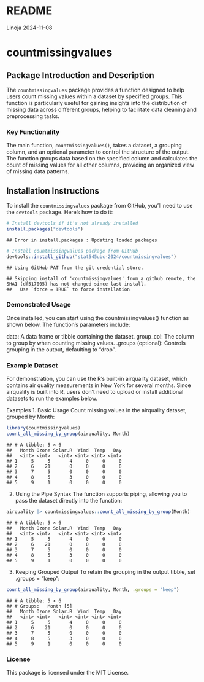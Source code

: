 README
================
Linoja
2024-11-08

# countmissingvalues

## Package Introduction and Description

The `countmissingvalues` package provides a function designed to help
users count missing values within a dataset by specified groups. This
function is particularly useful for gaining insights into the
distribution of missing data across different groups, helping to
facilitate data cleaning and preprocessing tasks.

### Key Functionality

The main function, `countmissingvalues()`, takes a dataset, a grouping
column, and an optional parameter to control the structure of the
output. The function groups data based on the specified column and
calculates the count of missing values for all other columns, providing
an organized view of missing data patterns.

## Installation Instructions

To install the `countmissingvalues` package from GitHub, you’ll need to
use the `devtools` package. Here’s how to do it:

``` r
# Install devtools if it's not already installed
install.packages("devtools")
```

    ## Error in install.packages : Updating loaded packages

``` r
# Install countmissingvalues package from GitHub
devtools::install_github("stat545ubc-2024/countmissingvalues")
```

    ## Using GitHub PAT from the git credential store.

    ## Skipping install of 'countmissingvalues' from a github remote, the SHA1 (df517005) has not changed since last install.
    ##   Use `force = TRUE` to force installation

### Demonstrated Usage

Once installed, you can start using the countmissingvalues() function as
shown below. The function’s parameters include:

data: A data frame or tibble containing the dataset. group_col: The
column to group by when counting missing values. .groups (optional):
Controls grouping in the output, defaulting to “drop”.

### Example Dataset

For demonstration, you can use the R’s built-in airquality dataset,
which contains air quality measurements in New York for several months.
Since airquality is built into R, users don’t need to upload or install
additional datasets to run the examples below.

Examples 1. Basic Usage Count missing values in the airquality dataset,
grouped by Month:

``` r
library(countmissingvalues)
count_all_missing_by_group(airquality, Month)
```

    ## # A tibble: 5 × 6
    ##   Month Ozone Solar.R  Wind  Temp   Day
    ##   <int> <int>   <int> <int> <int> <int>
    ## 1     5     5       4     0     0     0
    ## 2     6    21       0     0     0     0
    ## 3     7     5       0     0     0     0
    ## 4     8     5       3     0     0     0
    ## 5     9     1       0     0     0     0

2.  Using the Pipe Syntax The function supports piping, allowing you to
    pass the dataset directly into the function:

``` r
airquality |> countmissingvalues::count_all_missing_by_group(Month)
```

    ## # A tibble: 5 × 6
    ##   Month Ozone Solar.R  Wind  Temp   Day
    ##   <int> <int>   <int> <int> <int> <int>
    ## 1     5     5       4     0     0     0
    ## 2     6    21       0     0     0     0
    ## 3     7     5       0     0     0     0
    ## 4     8     5       3     0     0     0
    ## 5     9     1       0     0     0     0

3.  Keeping Grouped Output To retain the grouping in the output tibble,
    set .groups = “keep”:

``` r
count_all_missing_by_group(airquality, Month, .groups = "keep")
```

    ## # A tibble: 5 × 6
    ## # Groups:   Month [5]
    ##   Month Ozone Solar.R  Wind  Temp   Day
    ##   <int> <int>   <int> <int> <int> <int>
    ## 1     5     5       4     0     0     0
    ## 2     6    21       0     0     0     0
    ## 3     7     5       0     0     0     0
    ## 4     8     5       3     0     0     0
    ## 5     9     1       0     0     0     0

### License

This package is licensed under the MIT License.

